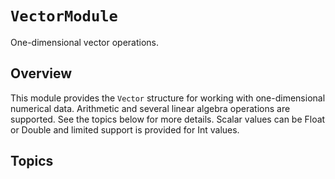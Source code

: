 # ``VectorModule``

One-dimensional vector operations.

## Overview

This module provides the ``Vector`` structure for working with one-dimensional numerical data. Arithmetic and several linear algebra operations are supported. See the topics below for more details. Scalar values can be Float or Double and limited support is provided for Int values.

## Topics

